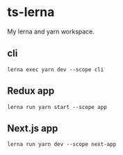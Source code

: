 # ts-lerna

My lerna and yarn workspace.

## cli

```console
lerna exec yarn dev --scope cli
```

## Redux app

```console
lerna run yarn start --scope app
```

## Next.js app

```console
lerna run yarn dev --scope next-app
```
